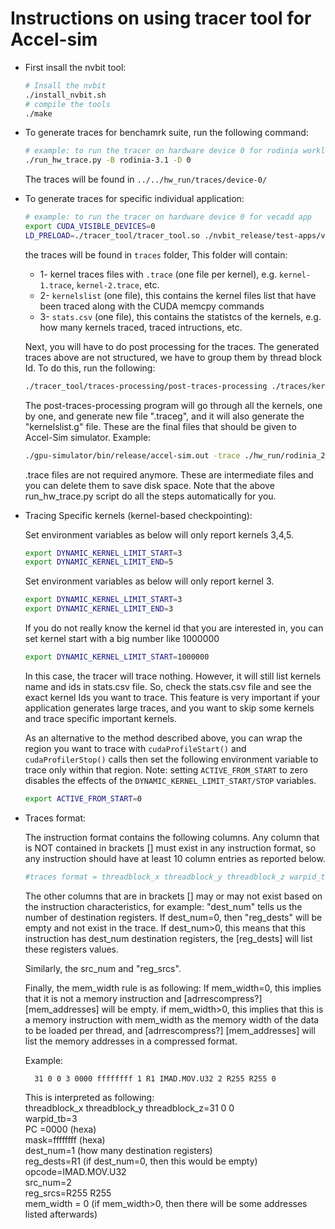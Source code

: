 # Instructions on using tracer tool for Accel-sim 

* First insall the nvbit tool:
    ```bash
    # Insall the nvbit
    ./install_nvbit.sh
    # compile the tools
    ./make
    ```
* To generate traces for benchamrk suite, run the following command:
    ```bash
    # example: to run the tracer on hardware device 0 for rodinia workloads
    ./run_hw_trace.py -B rodinia-3.1 -D 0
    ```
    The traces will be found in `../../hw_run/traces/device-0/`

* To generate traces for specific individual application:
    ```bash
    # example: to run the tracer on hardware device 0 for vecadd app
    export CUDA_VISIBLE_DEVICES=0
    LD_PRELOAD=./tracer_tool/tracer_tool.so ./nvbit_release/test-apps/vectoradd/vectoradd
    ```
    the traces will be found in `traces` folder, This folder will contain:
    * 1- kernel traces files with `.trace` (one file per kernel), e.g. `kernel-1.trace`, `kernel-2.trace`, etc.
    * 2- `kernelslist` (one file), this contains the kernel files list that have been traced along with the CUDA memcpy commands
    * 3- `stats.csv` (one file), this contains the statistcs of the kernels, e.g. how many kernels traced, traced intructions, etc.

    Next, you will have to do post processing for the traces. The generated traces above are not structured, we have to group them by thread block Id. To do this, run the following:

    ```bash
    ./tracer_tool/traces-processing/post-traces-processing ./traces/kernelslist
    ```

    The post-traces-processing program will go through all the kernels, one by one, and generate new file ".traceg", and it will also generate the "kernelslist.g" file. These are the final files that should be given to Accel-Sim simulator. Example:

    ```bash
    ./gpu-simulator/bin/release/accel-sim.out -trace ./hw_run/rodinia_2.0-ft/9.1/backprop-rodinia-2.0-ft/4096___data_result_4096_txt/traces/kernelslist.g -config ./gpu-simulator/gpgpu-sim/configs/tested-cfgs/SM7_QV100/gpgpusim.config -config ./gpu-simulator/configs/tested-cfgs/SM7_QV100/trace.config
    ```

    .trace files are not required anymore. These are intermediate files and you can delete them to save disk space. 
    Note that the above run_hw_trace.py script do all the steps automatically for you.

* Tracing Specific kernels (kernel-based checkpointing):

    Set environment variables as below will only report kernels 3,4,5.
    ```bash
    export DYNAMIC_KERNEL_LIMIT_START=3
    export DYNAMIC_KERNEL_LIMIT_END=5
    ```

    Set environment variables as below will only report kernel 3.
    ```bash
    export DYNAMIC_KERNEL_LIMIT_START=3
    export DYNAMIC_KERNEL_LIMIT_END=3
    ```

    If you do not really know the kernel id that you are interested in, you can set kernel start with a big number like 1000000 
    ```bash
    export DYNAMIC_KERNEL_LIMIT_START=1000000
    ```
    In this case, the tracer will trace nothing. However, it will still list kernels name and ids in stats.csv file. So, check the stats.csv file and see the exact kernel Ids you want to trace. This feature is very important if your application generates large traces, and you want to skip some kernels and trace specific important kernels. 

    As an alternative to the method described above, you can wrap the region you want to trace with `cudaProfileStart()` and `cudaProfilerStop()` calls then set the following environment variable to trace only within that region. Note: setting `ACTIVE_FROM_START` to zero disables the effects of the `DYNAMIC_KERNEL_LIMIT_START/STOP` variables.
    ```bash
    export ACTIVE_FROM_START=0
    ```

* Traces format:

    The instruction format contains the following columns. Any column that is NOT contained in brackets [] must exist in any instruction format, so any instruction should have at least 10 column entries as reported below. 
    
    ```bash
    #traces format = threadblock_x threadblock_y threadblock_z warpid_tb PC mask dest_num [reg_dests] opcode src_num [reg_srcs] mem_width [adrrescompress?] [mem_addresses]
    ```
    
    The other columns that are in brackets [] may or may not exist based on the instruction characteristics, for example:
    "dest_num" tells us the number of destination registers.
    If dest_num=0, then "reg_dests" will be empty and not exist in the trace.
    If dest_num>0, this means that this instruction has dest_num destination registers, the [reg_dests] will list these registers values.

    Similarly, the src_num and "reg_srcs".

    Finally, the mem_width rule is as following:
    If mem_width=0, this implies that it is not a memory instruction and [adrrescompress?] [mem_addresses] will be empty.
    if mem_width>0, this implies that this is a memory instruction with mem_width as the memory width of the data to be loaded per thread, and [adrrescompress?] [mem_addresses] will list the memory addresses in a compressed format.

    Example: 


		31 0 0 3 0000 ffffffff 1 R1 IMAD.MOV.U32 2 R255 R255 0


    This is interpreted as following: <br />
    threadblock_x threadblock_y threadblock_z=31 0 0 <br />
    warpid_tb=3 <br />
    PC =0000 (hexa) <br />
    mask=ffffffff (hexa) <br />
    dest_num=1 (how many destination registers) <br />
    reg_dests=R1 (if dest_num=0, then this would be empty) <br />
    opcode=IMAD.MOV.U32  <br />
    src_num=2  <br />
    reg_srcs=R255 R255  <br />
    mem_width = 0 (if mem_width>0, then there will be some addresses listed afterwards) <br />


